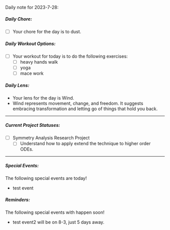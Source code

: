Daily note for 2023-7-28:

##### Daily Chore:
- [ ] Your chore for the day is to dust.

##### Daily Workout Options:
- [ ] Your workout for today is to do the following exercises:
    - [ ] heavy hands walk
    - [ ] yoga
    - [ ] mace work

##### Daily Lens:
- Your lens for the day is Wind.
- Wind represents movement, change, and freedom. It suggests embracing transformation and letting go of things that hold you back.
------------------------------------
##### Current Project Statuses:
- [ ] Symmetry Analysis Research Project
    - [ ] Understand how to apply extend the technique to higher order ODEs.
------------------------------------
##### Special Events:
The following special events are today!
- test event

##### Reminders:
The following special events with happen soon!
- test event2 will be on 8-3, just 5 days away.